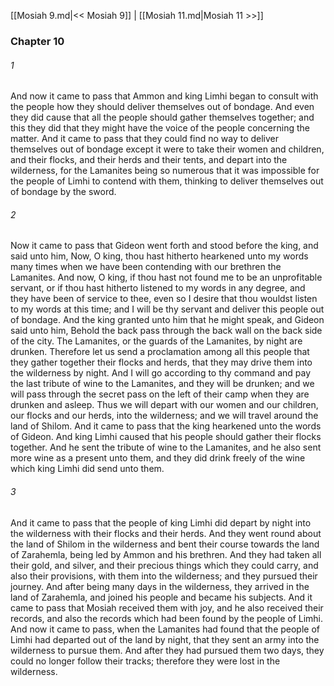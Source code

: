 [[Mosiah 9.md|<< Mosiah 9]]  |  [[Mosiah 11.md|Mosiah 11 >>]]

### Chapter 10
###### 1
And now it came to pass that Ammon and king Limhi began to consult with the people how they should deliver themselves out of bondage. And even they did cause that all the people should gather themselves together; and this they did that they might have the voice of the people concerning the matter. And it came to pass that they could find no way to deliver themselves out of bondage except it were to take their women and children, and their flocks, and their herds and their tents, and depart into the wilderness, for the Lamanites being so numerous that it was impossible for the people of Limhi to contend with them, thinking to deliver themselves out of bondage by the sword.

###### 2
Now it came to pass that Gideon went forth and stood before the king, and said unto him, Now, O king, thou hast hitherto hearkened unto my words many times when we have been contending with our brethren the Lamanites. And now, O king, if thou hast not found me to be an unprofitable servant, or if thou hast hitherto listened to my words in any degree, and they have been of service to thee, even so I desire that thou wouldst listen to my words at this time; and I will be thy servant and deliver this people out of bondage. And the king granted unto him that he might speak, and Gideon said unto him, Behold the back pass through the back wall on the back side of the city. The Lamanites, or the guards of the Lamanites, by night are drunken. Therefore let us send a proclamation among all this people that they gather together their flocks and herds, that they may drive them into the wilderness by night. And I will go according to thy command and pay the last tribute of wine to the Lamanites, and they will be drunken; and we will pass through the secret pass on the left of their camp when they are drunken and asleep. Thus we will depart with our women and our children, our flocks and our herds, into the wilderness; and we will travel around the land of Shilom. And it came to pass that the king hearkened unto the words of Gideon. And king Limhi caused that his people should gather their flocks together. And he sent the tribute of wine to the Lamanites, and he also sent more wine as a present unto them, and they did drink freely of the wine which king Limhi did send unto them.

###### 3
And it came to pass that the people of king Limhi did depart by night into the wilderness with their flocks and their herds. And they went round about the land of Shilom in the wilderness and bent their course towards the land of Zarahemla, being led by Ammon and his brethren. And they had taken all their gold, and silver, and their precious things which they could carry, and also their provisions, with them into the wilderness; and they pursued their journey. And after being many days in the wilderness, they arrived in the land of Zarahemla, and joined his people and became his subjects. And it came to pass that Mosiah received them with joy, and he also received their records, and also the records which had been found by the people of Limhi. And now it came to pass, when the Lamanites had found that the people of Limhi had departed out of the land by night, that they sent an army into the wilderness to pursue them. And after they had pursued them two days, they could no longer follow their tracks; therefore they were lost in the wilderness.
